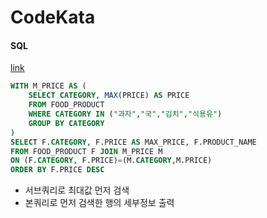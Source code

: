 # CodeKata

#### SQL

[link](https://school.programmers.co.kr/learn/courses/30/lessons/131116)

```SQL
WITH M_PRICE AS (
    SELECT CATEGORY, MAX(PRICE) AS PRICE
    FROM FOOD_PRODUCT
    WHERE CATEGORY IN ("과자","국","김치","식용유")
    GROUP BY CATEGORY
)
SELECT F.CATEGORY, F.PRICE AS MAX_PRICE, F.PRODUCT_NAME
FROM FOOD_PRODUCT F JOIN M_PRICE M
ON (F.CATEGORY, F.PRICE)=(M.CATEGORY,M.PRICE)
ORDER BY F.PRICE DESC
```
- 서브쿼리로 최대값 먼저 검색
- 본쿼리로 먼저 검색한 행의 세부정보 출력
